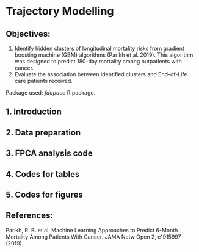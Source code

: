 # Trajectory Modelling
## Objectives:
1. Identify hidden clusters of longitudinal mortality risks from gradient boosting machine (GBM) algorithms (Parikh et al. 2019). This algorithm was designed to predict 180-day mortality among outpatients with cancer. 
2. Evaluate the association between identified clusters and End-of-Life care patients received.

Package used: _fdapace_ R package. 

## 1. Introduction

## 2. Data preparation 

## 3. FPCA analysis code

## 4. Codes for tables

## 5. Codes for figures 


## References:
Parikh, R. B. et al. Machine Learning Approaches to Predict 6-Month Mortality Among Patients With Cancer. JAMA Netw Open 2, e1915997 (2019).
